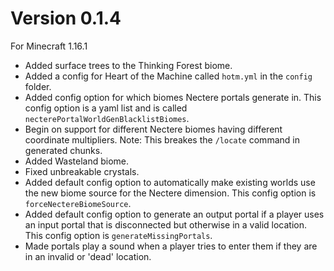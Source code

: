 # Version 0.1.4
For Minecraft 1.16.1

* Added surface trees to the Thinking Forest biome.
* Added a config for Heart of the Machine called `hotm.yml` in the `config` folder.
* Added config option for which biomes Nectere portals generate in. This config option is a yaml list and is called
  `necterePortalWorldGenBlacklistBiomes`.
* Begin on support for different Nectere biomes having different coordinate multipliers.
  Note: This breakes the `/locate` command in generated chunks.
* Added Wasteland biome.
* Fixed unbreakable crystals.
* Added default config option to automatically make existing worlds use the new biome source for the Nectere dimension.
  This config option is `forceNectereBiomeSource`.
* Added default config option to generate an output portal if a player uses an input portal that is disconnected but
  otherwise in a valid location. This config option is `generateMissingPortals`.
* Made portals play a sound when a player tries to enter them if they are in an invalid or 'dead' location.
